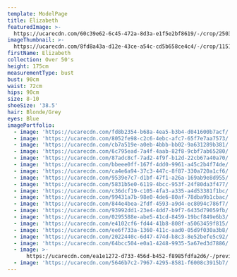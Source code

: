 ```yaml
---
template: ModelPage
title: Elizabeth
featuredImage: >-
  https://ucarecdn.com/60c39e62-6c45-472a-8d3a-e1f5e2bf8619/-/crop/2503x1308/0,0/-/preview/
imageThumbnail: >-
  https://ucarecdn.com/8fd8a43a-d12e-43ce-a54c-cd5b658ce4c4/-/crop/1151x1411/134,0/-/preview/
firstName: Elizabeth
collection: Over 50's
height: 175cm
measurementType: bust
bust: 90cm
waist: 72cm
hips: 90cm
size: 8-10
shoeSize: '38.5'
hair: Blonde/Grey
eyes: Blue
imagePortfolio:
  - image: 'https://ucarecdn.com/fd8b2354-b68a-4ea5-b3b4-d041600b7acf/'
  - image: 'https://ucarecdn.com/8052fe98-c2c6-4ebc-afc7-65f7e7aa7573/'
  - image: 'https://ucarecdn.com/cb7a519e-a0eb-4bbb-bb02-9a631289b381/'
  - image: 'https://ucarecdn.com/6c795ead-7a4f-4aab-82f8-9cbf7ab65280/'
  - image: 'https://ucarecdn.com/87adc8cf-7ad2-4f9f-b12d-22cb67a40a70/'
  - image: 'https://ucarecdn.com/bbeee0ff-167f-4dd0-9961-a45c2b4f74de/'
  - image: 'https://ucarecdn.com/ca4e6a94-37c3-447c-8f87-330a720a1cf6/'
  - image: 'https://ucarecdn.com/9539e7c7-d1bf-47f1-a26a-169ab9e8d955/'
  - image: 'https://ucarecdn.com/5831b5e0-6119-4bcc-953f-24f80da3f477/'
  - image: 'https://ucarecdn.com/c36dcf19-c105-4fa3-a335-a4d53381f1bc/'
  - image: 'https://ucarecdn.com/99431a7b-98e0-4de6-80af-78dba9b1cbac/'
  - image: 'https://ucarecdn.com/844e4bea-2fdf-4593-a9d4-ec8094c786f7/'
  - image: 'https://ucarecdn.com/93992dd1-23e4-4dd7-b9f7-6435d79059fb/'
  - image: 'https://ucarecdn.com/0295588e-abe5-41cd-8459-19bcf849e6b3/'
  - image: 'https://ucarecdn.com/e4102cf6-fd44-41b8-808f-a5063459f815/'
  - image: 'https://ucarecdn.com/ee6f733a-1360-411c-aad0-05d9f030a3b8/'
  - image: 'https://ucarecdn.com/2022440c-6d47-474d-b8c3-8e52befe5c92/'
  - image: 'https://ucarecdn.com/64bcc504-e0a1-4248-9935-5a67ed3d7886/'
  - image: >-
      https://ucarecdn.com/ea1e1272-d733-456d-b452-f8985fdfa2d6/-/preview/-/rotate/90/
  - image: 'https://ucarecdn.com/5646b7c2-7967-4295-8581-f6008c3915b7/'
---
```



